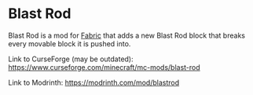 # Blast Rod

Blast Rod is a mod for [Fabric](https://fabricmc.net/) that adds a new Blast Rod block that breaks every movable block it is pushed into.

Link to CurseForge (may be outdated): https://www.curseforge.com/minecraft/mc-mods/blast-rod

Link to Modrinth: https://modrinth.com/mod/blastrod
